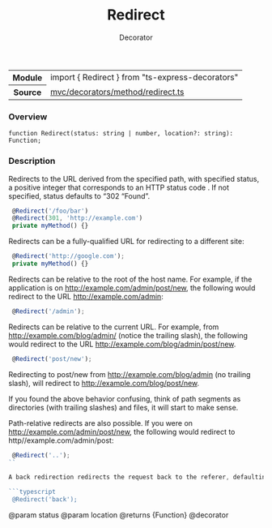 <header class="symbol-info-header">    <h1 id="redirect">Redirect</h1>    <label class="symbol-info-type-label decorator">Decorator</label>      </header>
<section class="symbol-info">      <table class="is-full-width">        <tbody>        <tr>          <th>Module</th>          <td>            <div class="lang-typescript">                <span class="token keyword">import</span> { Redirect }                 <span class="token keyword">from</span>                 <span class="token string">"ts-express-decorators"</span>                            </div>          </td>        </tr>        <tr>          <th>Source</th>          <td>            <a href="https://romakita.github.io/ts-express-decorators/#//blob/v2.14.1/src/mvc/decorators/method/redirect.ts#L0-L0">                mvc/decorators/method/redirect.ts            </a>        </td>        </tr>                </tbody>      </table>    </section>

### Overview

<pre><code class="typescript-lang">function <span class="token function">Redirect</span><span class="token punctuation">(</span>status<span class="token punctuation">:</span> <span class="token keyword">string</span> | <span class="token keyword">number</span><span class="token punctuation">,</span> location?<span class="token punctuation">:</span> <span class="token keyword">string</span><span class="token punctuation">)</span><span class="token punctuation">:</span> Function<span class="token punctuation">;</span></code></pre>

### Description

Redirects to the URL derived from the specified path, with specified status, a positive integer that corresponds to an HTTP status code . If not specified, status defaults to “302 “Found”.

```typescript
 @Redirect('/foo/bar')
 @Redirect(301, 'http://example.com')
 private myMethod() {}
```
Redirects can be a fully-qualified URL for redirecting to a different site:

```typescript
 @Redirect('http://google.com');
 private myMethod() {}
```

Redirects can be relative to the root of the host name. For example, if the application is on http://example.com/admin/post/new, the following would redirect to the URL http://example.com/admin:

```typescript
 @Redirect('/admin');
```
Redirects can be relative to the current URL. For example, from http://example.com/blog/admin/ (notice the trailing slash), the following would redirect to the URL http://example.com/blog/admin/post/new.

```typescript
 @Redirect('post/new');
```

Redirecting to post/new from http://example.com/blog/admin (no trailing slash), will redirect to http://example.com/blog/post/new.

If you found the above behavior confusing, think of path segments as directories (with trailing slashes) and files, it will start to make sense.

Path-relative redirects are also possible. If you were on http://example.com/admin/post/new, the following would redirect to http//example.com/admin/post:

```typescript
 @Redirect('..');
``

A back redirection redirects the request back to the referer, defaulting to / when the referer is missing.

```typescript
 @Redirect('back');
```

@param status
@param location
@returns {Function}
@decorator
